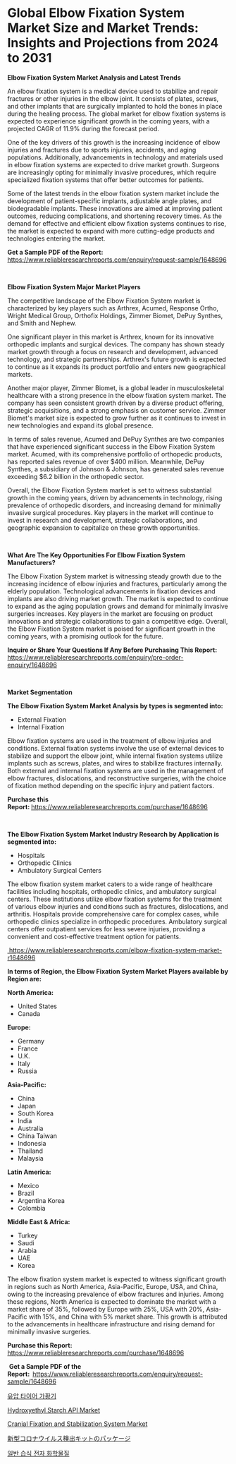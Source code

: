 <p><h1>Global Elbow Fixation System Market Size and Market Trends: Insights and Projections from 2024 to 2031</h1></p><p><strong>Elbow Fixation System Market Analysis and Latest Trends</strong></p>
<p><p>An elbow fixation system is a medical device used to stabilize and repair fractures or other injuries in the elbow joint. It consists of plates, screws, and other implants that are surgically implanted to hold the bones in place during the healing process. The global market for elbow fixation systems is expected to experience significant growth in the coming years, with a projected CAGR of 11.9% during the forecast period.</p><p>One of the key drivers of this growth is the increasing incidence of elbow injuries and fractures due to sports injuries, accidents, and aging populations. Additionally, advancements in technology and materials used in elbow fixation systems are expected to drive market growth. Surgeons are increasingly opting for minimally invasive procedures, which require specialized fixation systems that offer better outcomes for patients.</p><p>Some of the latest trends in the elbow fixation system market include the development of patient-specific implants, adjustable angle plates, and biodegradable implants. These innovations are aimed at improving patient outcomes, reducing complications, and shortening recovery times. As the demand for effective and efficient elbow fixation systems continues to rise, the market is expected to expand with more cutting-edge products and technologies entering the market.</p></p>
<p><strong>Get a Sample PDF of the Report:&nbsp;</strong> <a href="https://www.reliableresearchreports.com/enquiry/request-sample/1648696">https://www.reliableresearchreports.com/enquiry/request-sample/1648696</a></p>
<p>&nbsp;</p>
<p><strong>Elbow Fixation System Major Market Players</strong></p>
<p><p>The competitive landscape of the Elbow Fixation System market is characterized by key players such as Arthrex, Acumed, Response Ortho, Wright Medical Group, Orthofix Holdings, Zimmer Biomet, DePuy Synthes, and Smith and Nephew. </p><p>One significant player in this market is Arthrex, known for its innovative orthopedic implants and surgical devices. The company has shown steady market growth through a focus on research and development, advanced technology, and strategic partnerships. Arthrex's future growth is expected to continue as it expands its product portfolio and enters new geographical markets.</p><p>Another major player, Zimmer Biomet, is a global leader in musculoskeletal healthcare with a strong presence in the elbow fixation system market. The company has seen consistent growth driven by a diverse product offering, strategic acquisitions, and a strong emphasis on customer service. Zimmer Biomet's market size is expected to grow further as it continues to invest in new technologies and expand its global presence.</p><p>In terms of sales revenue, Acumed and DePuy Synthes are two companies that have experienced significant success in the Elbow Fixation System market. Acumed, with its comprehensive portfolio of orthopedic products, has reported sales revenue of over $400 million. Meanwhile, DePuy Synthes, a subsidiary of Johnson & Johnson, has generated sales revenue exceeding $6.2 billion in the orthopedic sector.</p><p>Overall, the Elbow Fixation System market is set to witness substantial growth in the coming years, driven by advancements in technology, rising prevalence of orthopedic disorders, and increasing demand for minimally invasive surgical procedures. Key players in the market will continue to invest in research and development, strategic collaborations, and geographic expansion to capitalize on these growth opportunities.</p></p>
<p>&nbsp;</p>
<p><strong>What Are The Key Opportunities For Elbow Fixation System Manufacturers?</strong></p>
<p><p>The Elbow Fixation System market is witnessing steady growth due to the increasing incidence of elbow injuries and fractures, particularly among the elderly population. Technological advancements in fixation devices and implants are also driving market growth. The market is expected to continue to expand as the aging population grows and demand for minimally invasive surgeries increases. Key players in the market are focusing on product innovations and strategic collaborations to gain a competitive edge. Overall, the Elbow Fixation System market is poised for significant growth in the coming years, with a promising outlook for the future.</p></p>
<p><strong>Inquire or Share Your Questions If Any Before Purchasing This Report:</strong> <a href="https://www.reliableresearchreports.com/enquiry/pre-order-enquiry/1648696">https://www.reliableresearchreports.com/enquiry/pre-order-enquiry/1648696</a></p>
<p>&nbsp;</p>
<p><strong>Market Segmentation</strong></p>
<p><strong>The Elbow Fixation System Market Analysis by types is segmented into:</strong></p>
<p><ul><li>External Fixation</li><li>Internal Fixation</li></ul></p>
<p><p>Elbow fixation systems are used in the treatment of elbow injuries and conditions. External fixation systems involve the use of external devices to stabilize and support the elbow joint, while internal fixation systems utilize implants such as screws, plates, and wires to stabilize fractures internally. Both external and internal fixation systems are used in the management of elbow fractures, dislocations, and reconstructive surgeries, with the choice of fixation method depending on the specific injury and patient factors.</p></p>
<p><strong>Purchase this Report:&nbsp;</strong><a href="https://www.reliableresearchreports.com/purchase/1648696">https://www.reliableresearchreports.com/purchase/1648696</a></p>
<p>&nbsp;</p>
<p><strong>The Elbow Fixation System Market Industry Research by Application is segmented into:</strong></p>
<p><ul><li>Hospitals</li><li>Orthopedic Clinics</li><li>Ambulatory Surgical Centers</li></ul></p>
<p><p>The elbow fixation system market caters to a wide range of healthcare facilities including hospitals, orthopedic clinics, and ambulatory surgical centers. These institutions utilize elbow fixation systems for the treatment of various elbow injuries and conditions such as fractures, dislocations, and arthritis. Hospitals provide comprehensive care for complex cases, while orthopedic clinics specialize in orthopedic procedures. Ambulatory surgical centers offer outpatient services for less severe injuries, providing a convenient and cost-effective treatment option for patients.</p></p>
<p><a href="https://www.reliableresearchreports.com/elbow-fixation-system-market-r1648696">&nbsp;https://www.reliableresearchreports.com/elbow-fixation-system-market-r1648696</a></p>
<p><strong>In terms of Region, the Elbow Fixation System Market Players available by Region are:</strong></p>
<p>
    <p> <strong> North America: </strong>
        <ul>
            <li>United States</li>
            <li>Canada</li>
        </ul>
        </p> 
    <p> <strong> Europe: </strong>
        <ul>
            <li>Germany</li>
            <li>France</li>
            <li>U.K.</li>
            <li>Italy</li>
            <li>Russia</li>
        </ul>
        </p> 
    <p> <strong> Asia-Pacific: </strong>
        <ul>
            <li>China</li>
            <li>Japan</li>
            <li>South Korea</li>
            <li>India</li>
            <li>Australia</li>
            <li>China Taiwan</li>
            <li>Indonesia</li>
            <li>Thailand</li>
            <li>Malaysia</li>
        </ul>
        </p> 
    <p> <strong> Latin America: </strong>
        <ul>
            <li>Mexico</li>
            <li>Brazil</li>
            <li>Argentina Korea</li>
            <li>Colombia</li>
        </ul>
        </p> 
    <p> <strong> Middle East & Africa: </strong>
        <ul>
            <li>Turkey</li>
            <li>Saudi</li>
            <li>Arabia</li>
            <li>UAE</li>
            <li>Korea</li>
        </ul>
    </p>
    </p>
<p><p>The elbow fixation system market is expected to witness significant growth in regions such as North America, Asia-Pacific, Europe, USA, and China, owing to the increasing prevalence of elbow fractures and injuries. Among these regions, North America is expected to dominate the market with a market share of 35%, followed by Europe with 25%, USA with 20%, Asia-Pacific with 15%, and China with 5% market share. This growth is attributed to the advancements in healthcare infrastructure and rising demand for minimally invasive surgeries.</p></p>
<p><strong>Purchase this Report: </strong><a href="https://www.reliableresearchreports.com/purchase/1648696">https://www.reliableresearchreports.com/purchase/1648696</a></p>
<p>&nbsp;<strong>Get a Sample PDF of the Report:&nbsp;&nbsp;</strong><a href="https://www.reliableresearchreports.com/enquiry/request-sample/1648696">https://www.reliableresearchreports.com/enquiry/request-sample/1648696</a></p>
<p><strong></strong></p>
<p><p><a href="https://github.com/njolsky1/Market-Research-Report-List-1/blob/main/5910234103788.md">유압 타이어 가황기</a></p><p><a href="https://github.com/shotows/Market-Research-Report-List-3/blob/main/hydroxyethyl-starch-api-market.md">Hydroxyethyl Starch API Market</a></p><p><a href="https://github.com/Sinjinluong3e0awx2m195k76/Market-Research-Report-List-2/blob/main/cranial-fixation-and-stabilization-system-market.md">Cranial Fixation and Stabilization System Market</a></p><p><a href="https://github.com/andrade7361/Market-Research-Report-List-1/blob/main/5868716108871.md">新型コロナウイルス検出キットのパッケージ</a></p><p><a href="https://medium.com/@treyhettinger2023/%EC%9D%BC%EB%B0%98%EC%A0%81%EC%9D%B8-%EC%A0%96%EC%9D%80-%EC%A0%84%EC%9E%90-%ED%99%94%ED%95%99-%EB%AC%BC%EC%A7%88-%EC%8B%9C%EC%9E%A5-%EC%A0%84%EB%A7%9D-%EC%82%B0%EC%97%85-%EA%B0%9C%EC%9A%94-%EB%B0%8F-%EC%98%88%EC%B8%A1-2024%EB%85%84%EB%B6%80%ED%84%B0-2031%EB%85%84%EA%B9%8C%EC%A7%80-28a7b1d4b25c">일반 습식 전자 화학물질</a></p></p>